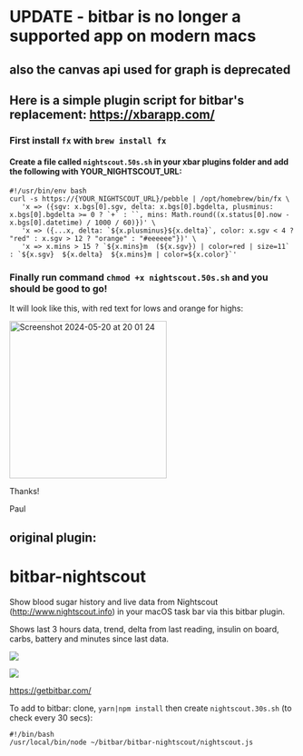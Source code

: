 # UPDATE - bitbar is no longer a supported app on modern macs
## also the canvas api used for graph is deprecated 
## Here is a simple plugin script for bitbar's replacement: https://xbarapp.com/
### First install `fx` with `brew install fx` 
#### Create a file called `nightscout.50s.sh` in your xbar plugins folder and add the following with YOUR_NIGHTSCOUT_URL:

```
#!/usr/bin/env bash
curl -s https://{YOUR_NIGHTSCOUT_URL}/pebble | /opt/homebrew/bin/fx \
   'x => ({sgv: x.bgs[0].sgv, delta: x.bgs[0].bgdelta, plusminus: x.bgs[0].bgdelta >= 0 ? `+` : ``, mins: Math.round((x.status[0].now - x.bgs[0].datetime) / 1000 / 60)})' \
   'x => ({...x, delta: `${x.plusminus}${x.delta}`, color: x.sgv < 4 ? "red" : x.sgv > 12 ? "orange" : "#eeeeee"})' \
   'x => x.mins > 15 ? `${x.mins}m  (${x.sgv}) | color=red | size=11` : `${x.sgv}  ${x.delta}  ${x.mins}m | color=${x.color}`'
```

### Finally run command `chmod +x nightscout.50s.sh` and you should be good to go!


It will look like this, with red text for lows and orange for highs: 

<img width="277" alt="Screenshot 2024-05-20 at 20 01 24" src="https://github.com/pdaddyo/bitbar-nightscout/assets/7074964/9a1b7b05-6fee-4801-b214-9a84af20b138">


Thanks! 

Paul



## original plugin:

# bitbar-nightscout
Show blood sugar history and live data from Nightscout (http://www.nightscout.info) in your macOS task bar via this bitbar plugin.

Shows last 3 hours data, trend, delta from last reading, insulin on board, carbs, battery and minutes since last data.

![](https://dl.dropbox.com/s/lzvmbx5sbx7eivf/Screenshot%202018-07-05%2013.15.29.png)

![](https://dl.dropbox.com/s/tn0j16zpxprrttu/Screenshot%202018-07-05%2013.15.38.png)

https://getbitbar.com/



To add to bitbar:  clone, `yarn|npm install` then create `nightscout.30s.sh` (to check every 30 secs):

```
#!/bin/bash
/usr/local/bin/node ~/bitbar/bitbar-nightscout/nightscout.js
```

